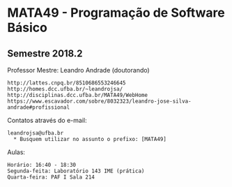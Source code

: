 # MATA49 - Programação de Software Básico

## Semestre 2018.2


Professor Mestre: Leandro Andrade 
(doutorando)

    http://lattes.cnpq.br/8510686553246645
    http://homes.dcc.ufba.br/~leandrojsa/
    http://disciplinas.dcc.ufba.br/MATA49/WebHome
    https://www.escavador.com/sobre/8032323/leandro-jose-silva-andrade#profissional

Contatos através do e-mail:

    leandrojsa@ufba.br
      * Busquem utilizar no assunto o prefixo: [MATA49]
      
Aulas:

    Horário: 16:40 - 18:30  
    Segunda-feita: Laboratório 143 IME (prática)
    Quarta-feira: PAF I Sala 214
